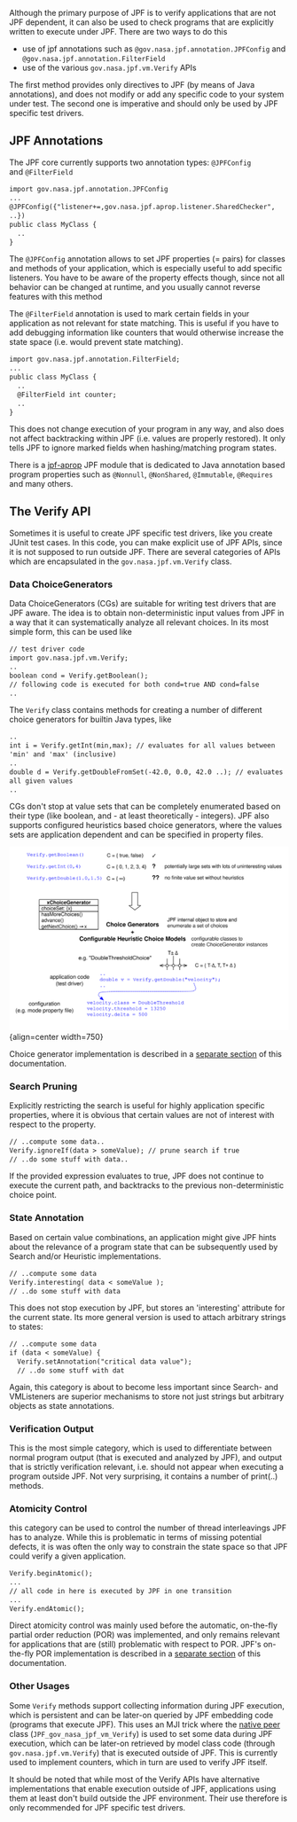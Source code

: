 Although the primary purpose of JPF is to verify applications that are not JPF dependent, it can also be used to check programs that are explicitly written to execute under JPF. There are two ways to do this

 * use of jpf annotations such as `@gov.nasa.jpf.annotation.JPFConfig` and `@gov.nasa.jpf.annotation.FilterField`
 * use of the various `gov.nasa.jpf.vm.Verify` APIs

The first method provides only directives to JPF (by means of Java annotations), and does not modify or add any specific code to your system under test. The second one is imperative and should only be used by JPF specific test drivers.

## JPF Annotations ##
The JPF core currently supports two annotation types: `@JPFConfig` and `@FilterField`

~~~~~~~~ {.java}
import gov.nasa.jpf.annotation.JPFConfig
...
@JPFConfig({"listener+=,gov.nasa.jpf.aprop.listener.SharedChecker", ..})
public class MyClass {
  ..
}
~~~~~~~~

The `@JPFConfig` annotation allows to set JPF properties (<key>=<value> pairs) for classes and methods of your application, which is especially useful to add specific listeners. You have to be aware of the property effects though, since not all behavior can be changed at runtime, and you usually cannot reverse features with this method

The `@FilterField` annotation is used to mark certain fields in your application as not relevant for state matching. This is useful if you have to add debugging information like counters that would otherwise increase the state space (i.e. would prevent state matching).

~~~~~~~~ {.java}
import gov.nasa.jpf.annotation.FilterField;
...
public class MyClass {
  ..
  @FilterField int counter;
  ..
}
~~~~~~~~

This does not change execution of your program in any way, and also does not affect backtracking within JPF (i.e. values are properly restored). It only tells JPF to ignore marked fields when hashing/matching program states.

There is a [jpf-aprop](wiki:projects/jpf-aprop) JPF module that is dedicated to Java annotation based program properties such as `@Nonnull`, `@NonShared`, `@Immutable`, `@Requires` and many others.

## The Verify API ##

Sometimes it is useful to create JPF specific test drivers, like you create JUnit test cases. In this code, you can make explicit use of JPF APIs, since it is not supposed to run outside JPF. There are several categories of APIs which are encapsulated in the `gov.nasa.jpf.vm.Verify` class.

### Data ChoiceGenerators ###
Data ChoiceGenerators (CGs) are suitable for writing test drivers that are JPF aware. The idea is to obtain non-deterministic input values from JPF in a way that it can systematically analyze all relevant choices. In its most simple form, this can be used like

~~~~~~~~ {.java}
// test driver code
import gov.nasa.jpf.vm.Verify;
..
boolean cond = Verify.getBoolean();
// following code is executed for both cond=true AND cond=false
..
~~~~~~~~

The `Verify` class contains methods for creating a number of different choice generators for builtin Java types, like

~~~~~~~~ {.java}
..
int i = Verify.getInt(min,max); // evaluates for all values between 'min' and 'max' (inclusive)
..
double d = Verify.getDoubleFromSet(-42.0, 0.0, 42.0 ..); // evaluates all given values
..
~~~~~~~~ 


CGs don't stop at value sets that can be completely enumerated based on their type (like boolean, and - at least theoretically - integers). JPF also supports configured heuristics based choice generators, where the values sets are application dependent and can be specified in property files.

![Figure: Data ChoiceGenerators](https://github.com/javapathfinder/jpf-core/blob/master/docs/graphics/choicegen-example.svg){align=center width=750}

Choice generator implementation is described in a [separate section](wiki:devel/choicegenerator) of this documentation.

### Search Pruning ###

Explicitly restricting the search is useful for highly application specific properties, where it is obvious that certain values are not of interest with respect to the property.

~~~~~~~~ {.java}
// ..compute some data..
Verify.ignoreIf(data > someValue); // prune search if true
// ..do some stuff with data..
~~~~~~~~
If the provided expression evaluates to true, JPF does not continue to execute the current path, and backtracks to the previous non-deterministic choice point.

### State Annotation ###
Based on certain value combinations, an application might give JPF hints about the relevance of a program state that can be subsequently used by Search and/or Heuristic implementations.

~~~~~~~~ {.java}
// ..compute some data
Verify.interesting( data < someValue );
// ..do some stuff with data
~~~~~~~~

This does not stop execution by JPF, but stores an 'interesting' attribute for the current state. Its more general version is used to attach arbitrary strings to states:

~~~~~~~~ {.java}
// ..compute some data
if (data < someValue) {
  Verify.setAnnotation("critical data value");
  // ..do some stuff with dat
~~~~~~~~

Again, this category is about to become less important since Search- and VMListeners are superior mechanisms to store not just strings but arbitrary objects as state annotations.

### Verification Output ###

This is the most simple category, which is used to differentiate between normal program output (that is executed and analyzed by JPF), and output that is strictly verification relevant, i.e. should not appear when executing a program outside JPF. Not very surprising, it contains a number of print(..) methods.

### Atomicity Control ###

this category can be used to control the number of thread interleavings JPF has to analyze. While this is problematic in terms of missing potential defects, it is was often the only way to constrain the state space so that JPF could verify a given application.

~~~~~~~~ {.java}
Verify.beginAtomic();
...
// all code in here is executed by JPF in one transition
...
Verify.endAtomic();
~~~~~~~~

Direct atomicity control was mainly used before the automatic, on-the-fly partial order reduction (POR) was implemented, and only remains relevant for applications that are (still) problematic with respect to POR. JPF's on-the-fly POR implementation is described in a [separate section](Partial-Order-Reduction) of this documentation.

### Other Usages ###

Some `Verify` methods support collecting information during JPF execution, which is persistent and can be later-on queried by JPF embedding code (programs that execute JPF). This uses an MJI trick where the [native peer](Mangling-for-MJI) class (`JPF_gov_nasa_jpf_vm_Verify`) is used to set some data during JPF execution, which can be later-on retrieved by model class code (through `gov.nasa.jpf.vm.Verify`) that is executed outside of JPF. This is currently used to implement counters, which in turn are used to verify JPF itself.

It should be noted that while most of the Verify APIs have alternative implementations that enable execution outside of JPF, applications using them at least don't build outside the JPF environment. Their use therefore is only recommended for JPF specific test drivers.
